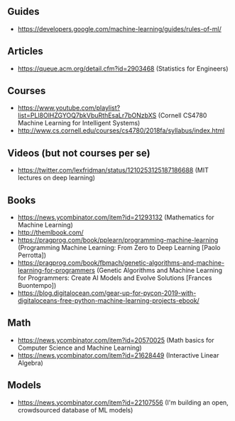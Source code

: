 ## Guides

- https://developers.google.com/machine-learning/guides/rules-of-ml/


## Articles

- https://queue.acm.org/detail.cfm?id=2903468 (Statistics for Engineers)


## Courses

- https://www.youtube.com/playlist?list=PLl8OlHZGYOQ7bkVbuRthEsaLr7bONzbXS (Cornell CS4780 Machine Learning for Intelligent Systems)
- http://www.cs.cornell.edu/courses/cs4780/2018fa/syllabus/index.html


## Videos (but not courses per se)

- https://twitter.com/lexfridman/status/1210253125187186688 (MIT lectures on deep learning)


## Books

- https://news.ycombinator.com/item?id=21293132 (Mathematics for Machine Learning)
- http://themlbook.com/
- https://pragprog.com/book/pplearn/programming-machine-learning (Programming Machine Learning: From Zero to Deep Learning [Paolo Perrotta])
- https://pragprog.com/book/fbmach/genetic-algorithms-and-machine-learning-for-programmers (Genetic Algorithms and Machine Learning for Programmers: Create AI Models and Evolve Solutions [Frances Buontempo])
- https://blog.digitalocean.com/gear-up-for-pycon-2019-with-digitaloceans-free-python-machine-learning-projects-ebook/


## Math

- https://news.ycombinator.com/item?id=20570025 (Math basics for Computer Science and Machine Learning)
- https://news.ycombinator.com/item?id=21628449 (Interactive Linear Algebra)


## Models

- https://news.ycombinator.com/item?id=22107556 (I'm building an open, crowdsourced database of ML models)
